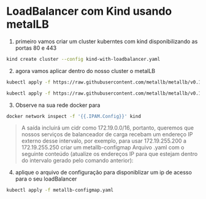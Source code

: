 # LoadBalancer com Kind usando metalLB

1. primeiro vamos criar um cluster kuberntes com kind disponibilizando as portas 80 e 443

```bash
kind create cluster --config kind-with-loadbalancer.yaml
```
2. agora vamos aplicar dentro do nosso cluster o metalLB

```bash
kubectl apply -f https://raw.githubusercontent.com/metallb/metallb/v0.12.1/manifests/namespace.yaml
```


```bash
kubectl apply -f https://raw.githubusercontent.com/metallb/metallb/v0.12.1/manifests/metallb.yaml
```

3. Observe na sua rede docker para 

```bash
docker network inspect -f '{{.IPAM.Config}}' kind
```

>A saída incluirá um cidr como 172.19.0.0/16, portanto, queremos que nossos serviços de balanceador de carga recebam um endereço IP externo desse intervalo, por exemplo, para usar 172.19.255.200 a 172.19.255.250 criar um metallb-configmap Arquivo .yaml com o seguinte conteúdo (atualize os endereços IP para que estejam dentro do intervalo gerado pelo comando anterior):

4. aplique o arquivo de configuração para disponiblizar um ip de acesso para o seu loadBalancer

```bash
kubectl apply -f metallb-configmap.yaml
```